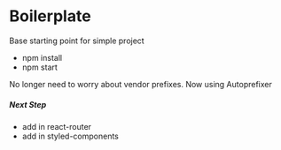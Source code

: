 # Boilerplate
Base starting point for simple project

- npm install
- npm start

No longer need to worry about vendor prefixes. Now using Autoprefixer


##### Next Step
- add in react-router
- add in styled-components
